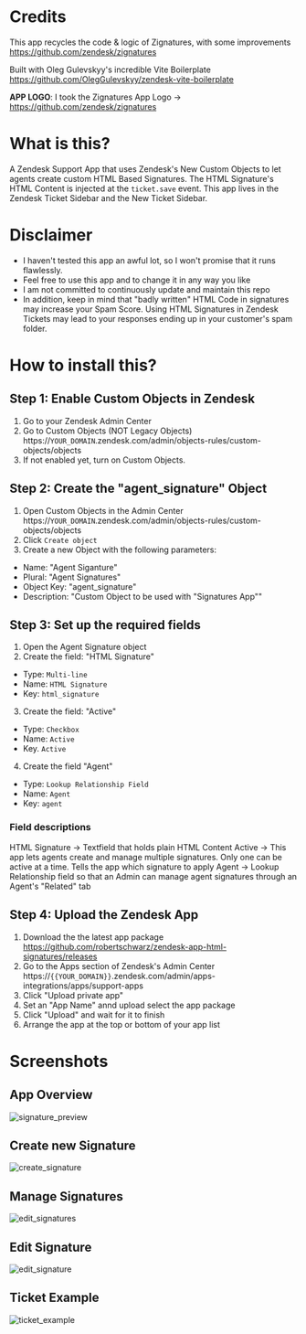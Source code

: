 # Credits
This app recycles the code & logic of Zignatures, with some improvements
https://github.com/zendesk/zignatures

Built with Oleg Gulevskyy's incredible Vite Boilerplate
https://github.com/OlegGulevskyy/zendesk-vite-boilerplate

**APP LOGO**: I took the Zignatures App Logo -> https://github.com/zendesk/zignatures

# What is this?
A Zendesk Support App that uses Zendesk's New Custom Objects to let agents create custom HTML Based Signatures.
The HTML Signature's HTML Content is injected at the `ticket.save` event.
This app lives in the Zendesk Ticket Sidebar and the New Ticket Sidebar.

# Disclaimer
* I haven't tested this app an awful lot, so I won't promise that it runs flawlessly.
* Feel free to use this app and to change it in any way you like 
* I am not committed to continuously update and maintain this repo
* In addition, keep in mind that "badly written" HTML Code in signatures may increase your Spam Score. Using HTML Signatures in Zendesk Tickets may lead to your responses ending up in your customer's spam folder. 

# How to install this?
## Step 1: Enable Custom Objects in Zendesk
1. Go to your Zendesk Admin Center
2. Go to Custom Objects (NOT Legacy Objects) https://`YOUR_DOMAIN`.zendesk.com/admin/objects-rules/custom-objects/objects
3. If not enabled yet, turn on Custom Objects.

## Step 2: Create the "agent_signature" Object
1. Open Custom Objects in the Admin Center https://`YOUR_DOMAIN`.zendesk.com/admin/objects-rules/custom-objects/objects
2. Click `Create object`
3. Create a new Object with the following parameters:
  * Name: "Agent Siganture"
  * Plural: "Agent Signatures"
  * Object Key: "agent_signature"
  * Description: "Custom Object to be used with "Signatures App""

## Step 3: Set up the required fields
1. Open the Agent Signature object
2. Create the field: "HTML Signature"
  * Type: `Multi-line`
  * Name: `HTML Signature`
  * Key: `html_signature`
3. Create the field: "Active"
  * Type: `Checkbox`
  * Name: `Active`
  * Key. `Active`
4. Create the field "Agent"
  * Type: `Lookup Relationship Field`
  * Name: `Agent`
  * Key: `agent`

### Field descriptions
HTML Signature -> Textfield that holds plain HTML Content
Active -> This app lets agents create and manage multiple signatures. Only one can be active at a time. Tells the app which signature to apply
Agent -> Lookup Relationship field so that an Admin can manage agent signatures through an Agent's "Related" tab

## Step 4: Upload the Zendesk App
1. Download the the latest app package https://github.com/robertschwarz/zendesk-app-html-signatures/releases
2. Go to the Apps section of Zendesk's Admin Center https://`{{YOUR_DOMAIN}}`.zendesk.com/admin/apps-integrations/apps/support-apps
3. Click "Upload private app"
4. Set an "App Name" annd upload select the app package
5. Click "Upload" and wait for it to finish
6. Arrange the app at the top or bottom of your app list

# Screenshots
## App Overview
![signature_preview](https://github.com/robertschwarz/zendesk-app-html-signatures/assets/51233710/c5145399-7521-4c1e-9a8a-72d0699677a0)
## Create new Signature
![create_signature](https://github.com/robertschwarz/zendesk-app-html-signatures/assets/51233710/ca8b0ae2-220b-4cb5-a1d9-6d28f5f18295)
## Manage Signatures
![edit_signatures](https://github.com/robertschwarz/zendesk-app-html-signatures/assets/51233710/571043d5-4e32-4e23-b592-99f4b3dfa6a2)
## Edit Signature
![edit_signature](https://github.com/robertschwarz/zendesk-app-html-signatures/assets/51233710/005bd73b-f261-489b-92d9-00f618df350a)
## Ticket Example
![ticket_example](https://github.com/robertschwarz/zendesk-app-html-signatures/assets/51233710/f80a4b28-000a-444f-911e-772b13c382ac)
